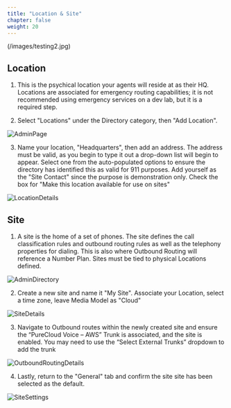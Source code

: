 ```yaml
---
title: "Location & Site"
chapter: false
weight: 20
---
```

(/images/testing2.jpg)
## Location
1. This is the psychical location your agents will reside at as their HQ. Locations are associated for emergency routing capabilities; it is not recommended using emergency services on a dev lab, but it is a required step. 

2. Select "Locations" under the Directory category, then "Add Location". 

![AdminPage](/images/Locations.jpg)

3. Name your location, "Headquarters", then add an address. The address must be valid, as you begin to type it out a drop-down list will begin to appear. Select one from the auto-populated options to ensure the directory has identified this as valid for 911 purposes. Add yourself as the "Site Contact" since the purpose is demonstration only. Check the box for "Make this location available for use on sites" 

![LocationDetails](/images/LocationsPopup.jpg)

## Site

1. A site is the home of a set of phones. The site defines the call classification rules and outbound routing rules as well as the telephony properties for dialing. This is also where Outbound Routing will reference a Number Plan. Sites must be tied to physical Locations defined.

![AdminDirectory](/images/Site.jpg)

2. Create a new site and name it "My Site". Associate your Location, select a time zone, leave Media Model as "Cloud"

![SiteDetails](/images/SiteSetup.jpg)

3. Navigate to Outbound routes within the newly created site and ensure the “PureCloud Voice – AWS” Trunk is associated, and the site is enabled. You may need to use the “Select External Trunks” dropdown to add the trunk 

![OutboundRoutingDetails](/images/OutboundRoute.jpg)

4. Lastly, return to the "General" tab and confirm the site site has been selected as the default.

![SiteSettings](/images/DefaultSite.jpg)
